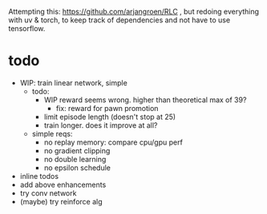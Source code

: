 Attempting this: https://github.com/arjangroen/RLC , but redoing everything
with uv & torch, to keep track of dependencies and not have to use tensorflow.

# todo
- WIP: train linear network, simple
    - todo:
        - WIP reward seems wrong. higher than theoretical max of 39?
            - fix: reward for pawn promotion
        - limit episode length (doesn't stop at 25)
        - train longer. does it improve at all?
    - simple reqs:
        - no replay memory: compare cpu/gpu perf
        - no gradient clipping
        - no double learning
        - no epsilon schedule
- inline todos
- add above enhancements
- try conv network
- (maybe) try reinforce alg
